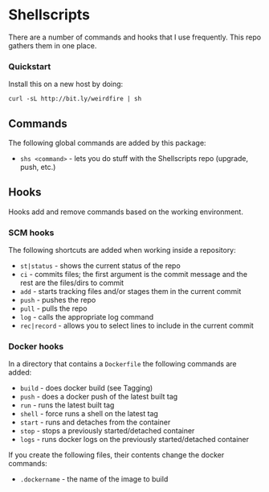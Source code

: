 # Shellscripts

There are a number of commands and hooks that I use frequently. This repo gathers them in one place.

### Quickstart

Install this on a new host by doing:
	
	curl -sL http://bit.ly/weirdfire | sh

## Commands

The following global commands are added by this package:

 * `shs <command>` - lets you do stuff with the Shellscripts repo (upgrade, push, etc.)

## Hooks

Hooks add and remove commands based on the working environment.

### SCM hooks

The following shortcuts are added when working inside a repository:

  * `st|status` - shows the current status of the repo
  * `ci` - commits files; the first argument is the commit message and the rest are the files/dirs to commit
  * `add` - starts tracking files and/or stages them in the current commit
  * `push` - pushes the repo
  * `pull` - pulls the repo
  * `log` - calls the appropriate log command
  * `rec|record` - allows you to select lines to include in the current commit

### Docker hooks

In a directory that contains a `Dockerfile` the following commands are added:

 * `build` - does docker build (see Tagging)
 * `push` - does a docker push of the latest built tag
 * `run` - runs the latest built tag
 * `shell` - force runs a shell on the latest tag
 * `start` - runs and detaches from the container
 * `stop` - stops a previously started/detached container
 * `logs` - runs docker logs on the previously started/detached container

If you create the following files, their contents change the docker commands:

 * `.dockername` - the name of the image to build

